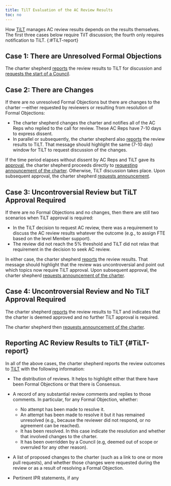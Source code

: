 ```yaml
---
title: TilT Evaluation of the AC Review Results
toc: no
---
```


How [TiLT](/Guide/process/tilt/) manages AC review results depends on
the results themselves. The first three cases below require TilT
discussion; the fourth only requires notification to TiLT.
{:#TiLT-report}

## Case 1: There are Unresolved Formal Objections

The charter shepherd [reports](#TiLT-report) the review results to TiLT for discussion and [requests the start of a Council](https://github.com/w3c/tilt-private/issues/new/choose).

## Case 2: There are Changes

If there are no unresolved Formal Objections but there are changes to the charter —either requested by reviewers or resulting from resolution of Formal Objections:

- The charter shepherd changes the charter and notifies all of the AC Reps who replied to the call for review. These AC Reps have 7-10 days to express dissent.
- In parallel or subsequently, the charter shepherd also [reports](#TiLT-report) the review results to TiLT. That message should highlight the same (7-10 day) window for TiLT to request discussion of the changes.

If the time period elapses without dissent by AC Reps and TiLT gave its [approval](./#timing), the charter shepherd proceeds directly to [requesting announcement of the charter](../charter.html#director-decision). Otherwise, TiLT discussion takes place. Upon subsequent approval, the charter shepherd [requests announcement](../charter.html#director-decision).

## Case 3: Uncontroversial Review but TiLT Approval Required

If there are no Formal Objections and no changes, then there are still two scenarios when TiLT approval is required:

- In the TiLT decision to request AC review, there was a requirement to discuss the AC review results whatever the outcome (e.g., to assign FTE based on the level Member support).
- The review did not reach the 5% threshold and TiLT did not relax that requirement in the decision to seek AC review.

In either case, the charter shepherd [reports](#TiLT-report) the review results. That message should highlight that the review was uncontroversial and point out which topics now require TiLT approval. Upon subsequent approval, the charter shepherd [requests announcement of the charter](../charter.html#director-decision).

## Case 4: Uncontroversial Review and No TiLT Approval Required

The charter shepherd [reports](#TiLT-report) the review results to TiLT and indicates that the charter is deemed approved and no further TiLT approval is required.

The charter shepherd then [requests announcement of the charter](../charter.html#director-decision).

## Reporting AC Review Results to TiLT {#TiLT-report}

In all of the above cases, the charter shepherd reports the review outcomes to [TiLT](https://github.com/w3c/tilt-private/issues/new/choose) with the following information:

- The distribution of reviews. It helps to highlight either that there have been Formal Objections or that there is Consensus.
- A record of any substantial review comments and replies to those comments. In particular, for any Formal Objection, whether:
  
  - No attempt has been made to resolve it.
  - An attempt has been made to resolve it but it has remained unresolved (e.g., because the reviewer did not respond, or no agreement can be reached).
  - It has been resolved. In this case indicate the resolution and whether that involved changes to the charter.
  - It has been overridden by a Council (e.g, deemed out of scope or overruled for any other reason).
- A list of proposed changes to the charter (such as a link to one or more pull requests), and whether those changes were requested during the review or as a result of resolving a Formal Objection.
- Pertinent IPR statements, if any